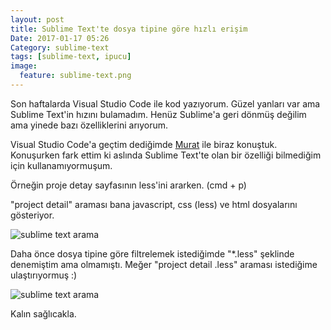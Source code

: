 ```yaml
---
layout: post
title: Sublime Text'te dosya tipine göre hızlı erişim
Date: 2017-01-17 05:26
Category: sublime-text
tags: [sublime-text, ipucu]
image:
  feature: sublime-text.png
---
```


Son haftalarda Visual Studio Code ile kod yazıyorum. Güzel yanları var ama Sublime Text'in hızını bulamadım. Henüz Sublime'a geri dönmüş değilim ama yinede bazı özelliklerini arıyorum.

Visual Studio Code'a geçtim dediğimde [Murat](http://twitter.com/muratcorlu) ile biraz konuştuk. Konuşurken fark ettim ki aslında Sublime Text'te olan bir özelliği bilmediğim için kullanamıyormuşum. 

Örneğin proje detay sayfasının less'ini ararken. (cmd + p)

"project detail" araması bana javascript, css (less) ve html dosyalarını gösteriyor. 

![sublime text arama](https://fatihhayrioglu.com/images/project-detail.png)

Daha önce dosya tipine göre filtrelemek istediğimde "*.less" şeklinde denemiştim ama olmamıştı. Meğer "project detail .less" araması istediğime ulaştırıyormuş :)

![sublime text arama](https://fatihhayrioglu.com/images/project-detail-less.png)

Kalın sağlıcakla.